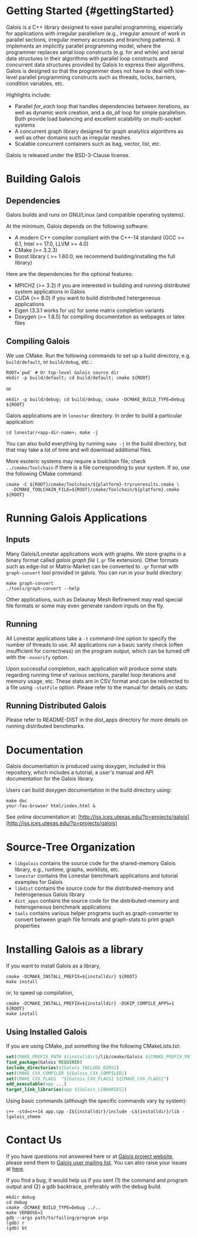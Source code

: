Getting Started {#gettingStarted}
====================

Galois is a C++ library designed to ease parallel programming, especially for
applications with irregular parallelism (e.g., irregular amount of work in parallel
sections, irregular memory accesses and branching patterns). It implements
an implicitly parallel programming model, where the programmer replaces serial loop
constructs (e.g. for and while) and serial data structures in their algorithms with parallel loop
constructs and concurrent data structures provided by Galois to express their algorithms.
Galois is designed so that the programmer does not have to deal with low-level parallel programming constructs such as
threads, locks, barriers, condition variables, etc. 

Highlights include:
- Parallel *for_each* loop that handles dependencies between iterations, as well as
  dynamic work creation, and a *do_all* loop for simple parallelism. Both provide load balancing and excellent
  scalability on multi-socket systems
- A concurrent graph library designed for graph analytics algorithms as well as
  other domains such as irregular meshes. 
- Scalable concurrent containers such as bag, vector, list, etc. 

Galois is released under the BSD-3-Clause license. 


Building Galois
===========================

Dependencies
--------------

Galois builds and runs on GNU/Linux (and compatible operating systems). 

At the minimum, Galois depends on the following software:

- A modern C++ compiler compliant with the C++-14 standard (GCC >= 6.1, Intel >= 17.0, LLVM >= 4.0)
- CMake (>= 3.2.3)
- Boost library ( >= 1.60.0, we recommend building/installing the full library)


Here are the dependencies for the optional features: 

- MPICH2 (>= 3.2) if you are interested in building and running distributed system
  applications in Galois
- CUDA (>= 8.0) if you want to build distributed hetergeneous applications
- Eigen (3.3.1 works for us) for some matrix completion variants
- Doxygen (>= 1.8.5) for compiling documentation as webpages or latex files


Compiling Galois
--------------------------
We use CMake. Run the following commands to set up a build directory, e.g. `build/default`, or `build/debug`, etc.:

```Shell
ROOT=`pwd` # Or top-level Galois source dir
mkdir -p build/default; cd build/default; cmake ${ROOT}
```

or

```Shell
mkdir -p build/debug; cd build/debug; cmake -DCMAKE_BUILD_TYPE=Debug ${ROOT}
```

Galois applications are in `lonestar` directory.  In order to build a particular application:

```Shell
cd lonestar/<app-dir-name>; make -j
```

You can also build everything by running `make -j` in the build directory, but that may
take a lot of time and will download additional files.

More esoteric systems may require a toolchain file; check `../cmake/Toolchain`
if there is a file corresponding to your system. If so, use the following
CMake command:

```Shell
cmake -C ${ROOT}/cmake/Toolchain/${platform}-tryrunresults.cmake \
  -DCMAKE_TOOLCHAIN_FILE=${ROOT}/cmake/Toolchain/${platform}.cmake ${ROOT}
```


Running Galois Applications
=============================

Inputs
-------

Many Galois/Lonestar applications work with graphs. We store graphs in a binary format
called *galois graph file* 
(`.gr` file extension). Other formats such as edge-list or Matrix-Market can be
converted to `.gr` format with `graph-convert` tool provided in galois. 
You can run in your build directory:

```Shell
make graph-convert
./tools/graph-convert --help
```

Other applications, such as Delaunay Mesh Refinement may read special file formats
or some may even generate random inputs on the fly. 

Running
---------

All Lonestar applications take a `-t` command-line option to specify the number of
threads to use. All applications run a basic sanity check (often insufficient for
correctness) on the program output, which can be turned off with the `-noverify` option. 

Upon successful completion, each application will produce some stats regarding running
time of various sections, parallel loop iterations and memory usage, etc. These
stats are in CSV format and can be redirected to a file using `-statFile` option.
Please refer to the manual for details on stats. 

Running Distributed Galois
---------

Please refer to README-DIST in the dist_apps directory for more details on
running distributed benchmarks.

Documentation
====================

Galois documentation is produced using doxygen, included in this repository, which includes a tutorial, a user's
manual and API documentation for the Galois library. 

Users can build doxygen documentation in the build directory using:

```Shell
make doc
your-fav-browser html/index.html &
```

See online documentation at:
 [http://iss.ices.utexas.edu/?p=projects/galois](http://iss.ices.utexas.edu/?p=projects/galois)


Source-Tree Organization
========================

- `libgalois` contains the source code for the shared-memory Galois library, e.g., runtime, graphs, worklists, etc. 
- `lonestar` contains the Lonestar benchmark applications and tutorial examples for Galois
- `libdist` contains the source code for the distributed-memory and heterogeneous Galois library
- `dist_apps` contains the source code for the distributed-memory and heterogeneous
  benchmark applications
- `tools` contains various helper programs such as graph-converter to convert
  between graph file formats and graph-stats to print graph properties



Installing Galois as a library
==============================
If you want to install Galois as a library,

```Shell
cmake -DCMAKE_INSTALL_PREFIX=${installdir} ${ROOT}
make install
```

or, to speed up compilation,

```Shell
cmake -DCMAKE_INSTALL_PREFIX=${installdir} -DSKIP_COMPILE_APPS=1 ${ROOT}
make install
```


Using Installed Galois
-------------------------
If you are using CMake, put something like the following CMakeLists.txt:

```CMake
set(CMAKE_PREFIX_PATH ${installdir}/lib/cmake/Galois ${CMAKE_PREFIX_PATH})
find_package(Galois REQUIRED)
include_directories(${Galois_INCLUDE_DIRS})
set(CMAKE_CXX_COMPILER ${Galois_CXX_COMPILER})
set(CMAKE_CXX_FLAGS  "${Galois_CXX_FLAGS} ${CMAKE_CXX_FLAGS}")
add_executable(app ...)
target_link_libraries(app ${Galois_LIBRARIES})
```

Using basic commands (although the specific commands vary by system):

```Shell
c++ -std=c++14 app.cpp -I${installdir}/include -L${installdir}/lib -lgalois_shmem
```

Contact Us
==========

If you have questions not answered here or at 
[Galois project website](http://iss.ices.utexas.edu/?p=projects/galois), please send them to 
[Galois user mailing list](https://utlists.utexas.edu/sympa/subscribe/galois-users). 
You can also raise your issues at [here](https://github.com/IntelligentSoftwareSystems/Galois/issues).

If you find a bug, it would help us if you sent (1) the command and program output and (2)
a gdb backtrace, preferably with the debug build.

```Shell
mkdir debug
cd debug
cmake -DCMAKE_BUILD_TYPE=Debug ../..
make VERBOSE=1
gdb --args path/to/failing/program args
(gdb) r
(gdb) bt
```
